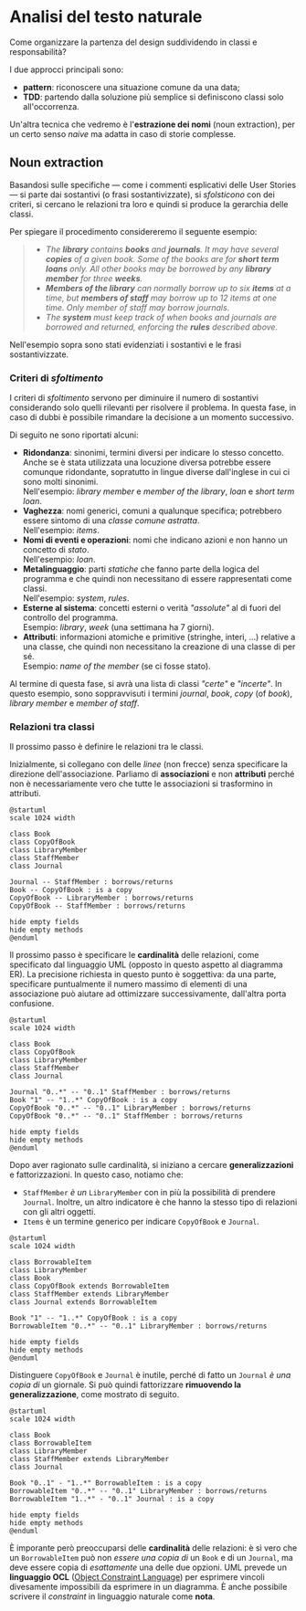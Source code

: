 # Analisi del testo naturale

Come organizzare la partenza del design suddividendo in classi e responsabilità?

I due approcci principali sono:
- __pattern__: riconoscere una situazione comune da una data;
- __TDD__: partendo dalla soluzione più semplice si definiscono classi solo all'occorrenza.

Un'altra tecnica che vedremo è l'__estrazione dei nomi__ (noun extraction), per un certo senso _naive_ ma adatta in caso di storie complesse.

## Noun extraction

Basandosi sulle specifiche &mdash; come i commenti esplicativi delle User Stories &mdash; si parte dai sostantivi (o frasi sostantivizzate), si _sfolsticono_ con dei criteri, si cercano le relazioni tra loro e quindi si produce la gerarchia delle classi.

Per spiegare il procedimento considereremo il seguente esempio:

> - _The __library__ contains __books__ and __journals__.
> It may have several __copies__ of a given book. 
> Some of the books are for __short term loans__ only.
> All other books may be borrowed by any __library member__ for three __weeks__._
> - ___Members of the library__ can normally borrow up to six __items__ at a time, but __members of staff__ may borrow up to 12 items at one time.
> Only member of staff may borrow journals._
> - _The __system__ must keep track of when books and journals are borrowed and returned, enforcing the __rules__ described above._

Nell'esempio sopra sono stati evidenziati i sostantivi e le frasi sostantivizzate.

### Criteri di _sfoltimento_

I criteri di _sfoltimento_ servono per diminuire il numero di sostantivi considerando solo quelli rilevanti per risolvere il problema.
In questa fase, in caso di dubbi è possibile rimandare la decisione a un momento successivo.

Di seguito ne sono riportati alcuni:
- __Ridondanza__: sinonimi, termini diversi per indicare lo stesso concetto. Anche se è stata utilizzata una locuzione diversa potrebbe essere comunque ridondante, sopratutto in lingue diverse dall'inglese in cui ci sono molti sinonimi. \
Nell'esempio: _library member_ e _member of the library_, _loan_ e _short term loan_.
- __Vaghezza__: nomi generici, comuni a qualunque specifica; potrebbero essere sintomo di una _classe comune astratta_. \
Nell'esempio: _items_.
- __Nomi di eventi e operazioni__: nomi che indicano azioni e non hanno un concetto di _stato_. \
Nell'esempio: _loan_.
- __Metalinguaggio__: parti _statiche_ che fanno parte della logica del programma e che quindi non necessitano di essere rappresentati come classi. \
Nell'esempio: _system_, _rules_.
- __Esterne al sistema__: concetti esterni o verità _"assolute"_ al di fuori del controllo del programma. \
Esempio: _library_, _week_ (una settimana ha 7 giorni).
- __Attributi__: informazioni atomiche e primitive (stringhe, interi, ...) relative a una classe, che quindi non necessitano la creazione di una classe di per sé. \
Esempio: _name of the member_ (se ci fosse stato).

Al termine di questa fase, si avrà una lista di classi _"certe"_ e _"incerte"_.
In questo esempio, sono soppravvisuti i termini _journal_, _book_, _copy_ (of _book_), _library member_ e _member of staff_. 

### Relazioni tra classi

Il prossimo passo è definire le relazioni tra le classi.

Inizialmente, si collegano con delle _linee_ (non frecce) senza specificare la direzione dell'associazione.
Parliamo di __associazioni__ e non __attributi__ perché non è necessariamente vero che tutte le associazioni si trasformino in attributi.

```plantuml
@startuml
scale 1024 width

class Book
class CopyOfBook
class LibraryMember
class StaffMember
class Journal

Journal -- StaffMember : borrows/returns
Book -- CopyOfBook : is a copy
CopyOfBook -- LibraryMember : borrows/returns
CopyOfBook -- StaffMember : borrows/returns

hide empty fields
hide empty methods
@enduml
```

Il prossimo passo è specificare le __cardinalità__ delle relazioni, come specificato dal linguaggio UML (opposto in questo aspetto al diagramma ER).
La precisione richiesta in questo punto è soggettiva: da una parte, specificare puntualmente il numero massimo di elementi di una associazione può aiutare ad ottimizzare successivamente, dall'altra porta confusione.

```plantuml
@startuml
scale 1024 width

class Book
class CopyOfBook
class LibraryMember
class StaffMember
class Journal

Journal "0..*" -- "0..1" StaffMember : borrows/returns
Book "1" -- "1..*" CopyOfBook : is a copy
CopyOfBook "0..*" -- "0..1" LibraryMember : borrows/returns
CopyOfBook "0..*" -- "0..1" StaffMember : borrows/returns

hide empty fields
hide empty methods
@enduml
```

Dopo aver ragionato sulle cardinalità, si iniziano a cercare __generalizzazioni__ e fattorizzazioni. 
In questo caso, notiamo che:
- `StaffMember` _è un_ `LibraryMember` con in più la possibilità di prendere `Journal`. 
Inoltre, un altro indicatore è che hanno la stesso tipo di relazioni con gli altri oggetti.
- `Items` è un termine generico per indicare `CopyOfBook` e `Journal`.

```plantuml
@startuml
scale 1024 width

class BorrowableItem
class LibraryMember
class Book
class CopyOfBook extends BorrowableItem
class StaffMember extends LibraryMember
class Journal extends BorrowableItem

Book "1" -- "1..*" CopyOfBook : is a copy
BorrowableItem "0..*" -- "0..1" LibraryMember : borrows/returns

hide empty fields
hide empty methods
@enduml
```

Distinguere `CopyOfBook` e `Journal` è inutile, perché di fatto un `Journal` _è una copia di_ un giornale.
Si può quindi fattorizzare __rimuovendo la generalizzazione__, come mostrato di seguito.

```plantuml
@startuml
scale 1024 width

class Book
class BorrowableItem
class LibraryMember
class StaffMember extends LibraryMember
class Journal

Book "0..1" - "1..*" BorrowableItem : is a copy
BorrowableItem "0..*" -- "0..1" LibraryMember : borrows/returns
BorrowableItem "1..*" - "0..1" Journal : is a copy

hide empty fields
hide empty methods
@enduml
```

È imporante però preoccuparsi delle __cardinalità__ delle relazioni: è sì vero che un `BorrowableItem` può non _essere una copia di_ un `Book` e di un `Journal`, ma deve essere copia di _esattamente_ una delle due opzioni.
UML prevede un __linguaggio OCL__ ([Object Constraint Language](https://en.wikipedia.org/wiki/Object_Constraint_Language)) per esprimere vincoli divesamente impossibili da esprimere in un diagramma.
È anche possibile scrivere il _constraint_ in linguaggio naturale come __nota__.
